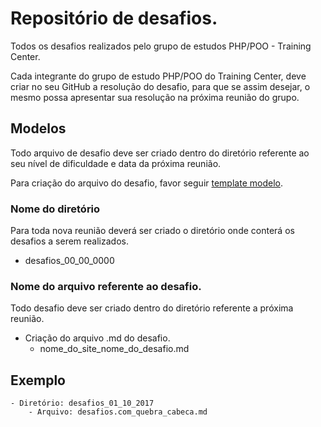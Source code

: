 # Repositório de desafios.

Todos os desafios realizados pelo grupo de estudos PHP/POO - Training Center.

Cada integrante do grupo de estudo PHP/POO do Training Center, deve criar no seu GitHub a resolução do desafio, para que se assim desejar, o mesmo possa apresentar sua resolução na próxima reunião do grupo.

## Modelos

Todo arquivo de desafio deve ser criado dentro do diretório referente ao seu nível de dificuldade e data da próxima reunião.

Para criação do arquivo do desafio, favor seguir <a href="modelo_desafio.md">template modelo</a>.

### Nome do diretório

Para toda nova reunião deverá ser criado o diretório onde conterá os desafios a serem realizados.

- desafios_00_00_0000

### Nome do arquivo referente ao desafio.

Todo desafio deve ser criado dentro do diretório referente a próxima reunião.

- Criação do arquivo .md do desafio.
	- nome_do_site_nome_do_desafio.md

## Exemplo
	
	- Diretório: desafios_01_10_2017 
		- Arquivo: desafios.com_quebra_cabeca.md